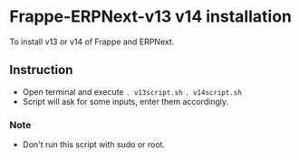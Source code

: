 # Frappe-ERPNext-v13 v14 installation
To install v13 or v14 of Frappe and ERPNext.
  
## Instruction
-  Open terminal and execute
  ```. v13script.sh```
  ```. v14script.sh```
- Script will ask for some inputs, enter them accordingly.
  
  
### Note
- Don't run this script with sudo or root.
